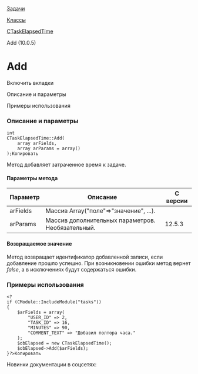 [Задачи](/api_help/tasks/index.php)

[Классы](/api_help/tasks/classes/index.php)

[CTaskElapsedTime](/api_help/tasks/classes/ctaskelapsedtime/index.php)

Add (10.0.5)

Add
===

Включить вкладки

Описание и параметры

Примеры использования

### Описание и параметры

```
int
CTaskElapsedTime::Add(
	array arFields,
	array arParams = array()
);Копировать
```

Метод добавляет затраченное время к задаче.

#### Параметры метода

| Параметр | Описание | С версии |
| --- | --- | --- |
| arFields | Массив Array("поле"=>"значение", ...). |  |
| arParams | Массив дополнительных параметров. Необязательный. | 12.5.3 |

#### Возвращаемое значение

Метод возвращает идентификатор добавленной записи, если добавление прошло успешно. При возникновении ошибки метод вернет *false*, а в исключениях будут содержаться ошибки.

### Примеры использования

```
<?
if (CModule::IncludeModule("tasks"))
{
	$arFields = array(
		"USER_ID" => 2,
		"TASK_ID" => 16,
		"MINUTES" => 90,
		"COMMENT_TEXT" => "Добавил полтора часа."
	);
	$obElapsed = new CTaskElapsedTime();
	$obElapsed->Add($arFields);
}?>Копировать
```

Новинки документации в соцсетях: